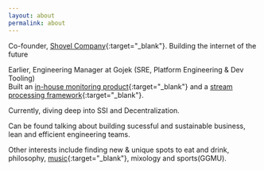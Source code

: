 ```yaml
---
layout: about
permalink: about
---
```


Co-founder, [Shovel Company](https://www.shovel.company){:target="_blank"}. Building the internet of the future<br>

Earlier, Engineering Manager at Gojek (SRE, Platform Engineering & Dev Tooling)<br>
Built an [in-house monitoring product](https://cortexmetrics.io/docs/case-studies/gojek/){:target="_blank"} and a [stream processing framework](https://ziggurat.dev/){:target="_blank"}.<br>

Currently, diving deep into SSI and Decentralization.<br>

Can be found talking about building sucessful and sustainable business, lean and efficient engineering teams.<br>

Other interests include finding new & unique spots to eat and drink, philosophy, [music](https://soundcloud.com/prashant-mittal-3){:target="_blank"}, mixology and sports(GGMU).
